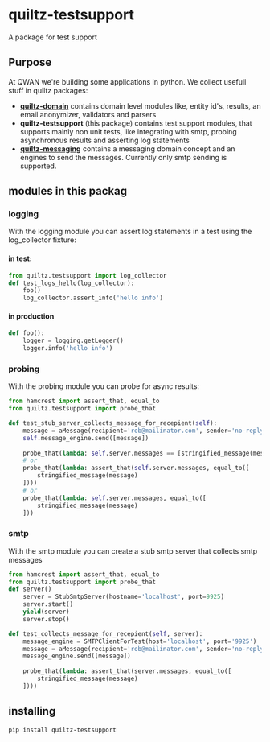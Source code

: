 # quiltz-testsupport

A package for test support

## Purpose

At QWAN we're building some applications in python. We collect usefull stuff in quiltz packages:

* [**quiltz-domain**](https://github.com/qwaneu/quiltz-domain) contains domain
  level modules like, entity id's, results, an email anonymizer, validators and
  parsers
* **quiltz-testsupport** (this package) contains test support modules, that supports mainly non
  unit tests, like integrating with smtp,  probing asynchronous results and
  asserting log statements
* [**quiltz-messaging**](https://github.com/qwaneu/quiltz-messaging) contains a
  messaging domain concept and an engines to send the messages. Currently only
  smtp sending is supported.

## modules in this packag

### logging
With the logging module you can assert log statements in a test using the log_collector fixture:

#### in test:
```python
from quiltz.testsupport import log_collector
def test_logs_hello(log_collector):
    foo()
    log_collector.assert_info('hello info')
```

#### in production
```python
def foo():
    logger = logging.getLogger()
    logger.info('hello info')
```

### probing
With the probing module you can probe for async results:

```python
from hamcrest import assert_that, equal_to
from quiltz.testsupport import probe_that

def test_stub_server_collects_message_for_recepient(self):        
    message = aMessage(recipient='rob@mailinator.com', sender='no-reply@qwan.eu', subject='test', body='hello test')
    self.message_engine.send([message])
    
    probe_that(lambda: self.server.messages == [stringified_message(message)])
    # or
    probe_that(lambda: assert_that(self.server.messages, equal_to([
        stringified_message(message)
    ])))
    # or
    probe_that(lambda: self.server.messages, equal_to([
        stringified_message(message)
    ]))
```

### smtp
With the smtp module you can create a stub smtp server that collects smtp messages

```python
from hamcrest import assert_that, equal_to
from quiltz.testsupport import probe_that
def server()
    server = StubSmtpServer(hostname='localhost', port=9925)
    server.start()
    yield(server)
    server.stop()

def test_collects_message_for_recepient(self, server): 
    message_engine = SMTPClientForTest(host='localhost', port='9925')
    message = aMessage(recipient='rob@mailinator.com', sender='no-reply@qwan.eu', subject='test', body='hello test')
    message_engine.send([message])
    
    probe_that(lambda: assert_that(server.messages, equal_to([
        stringified_message(message)
    ])))
```

## installing 

```bash
pip install quiltz-testsupport
```

